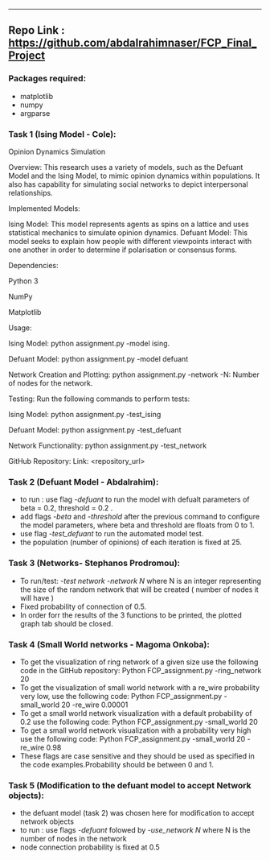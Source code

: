 ----------------------------------
Repo Link : https://github.com/abdalrahimnaser/FCP_Final_Project
----------------------------------
<h3>Packages required:</h3>

* matplotlib
* numpy
* argparse

<h3>Task 1 (Ising Model - Cole): </h3>
Opinion Dynamics Simulation

Overview: This research uses a variety of models, such as the Defuant Model and the Ising Model, to mimic opinion dynamics within populations. It also has capability for simulating social networks to depict interpersonal relationships.

Implemented Models:

Ising Model: This model represents agents as spins on a lattice and uses statistical mechanics to simulate opinion dynamics. Defuant Model: This model seeks to explain how people with different viewpoints interact with one another in order to determine if polarisation or consensus forms.

Dependencies:

Python 3

NumPy

Matplotlib

Usage:

Ising Model: python assignment.py -model ising.

Defuant Model: python assignment.py -model defuant

Network Creation and Plotting: python assignment.py -network <N> -N: Number of nodes for the network.

Testing: Run the following commands to perform tests:

Ising Model: python assignment.py -test_ising

Defuant Model: python assignment.py -test_defuant

Network Functionality: python assignment.py -test_network

GitHub Repository: Link: <repository_url>


<h3>Task 2 (Defuant Model - Abdalrahim):</h3>
  
* to run : use flag <em>-defuant</em> to run the model with defualt parameters of beta = 0.2, threshold = 0.2 .
* add flags <em>-beta</em> and <em>-threshold</em> after the previous command to configure the model parameters, where beta and threshold are floats from 0 to 1.
* use flag <em>-test_defuant</em> to run the automated model test.
* the population (number of opinions) of each iteration is fixed at 25.

<h3>Task 3 (Networks- Stephanos Prodromou):</h3> 

* To run/test: <em>-test network -network N </em> where N is an integer representing the size of the random network that will be created ( number of nodes it will have )  
* Fixed probability of connection of 0.5.  
* In order forr the results of the 3 functions to be printed, the plotted graph tab should be closed.  

<h3>Task 4 (Small World networks - Magoma Onkoba): </h3>

*  To get the visualization of ring network of a given size use the following code in the GitHub repository:
Python FCP_assignment.py -ring_network 20  
* To get the visualization of small world network with a re_wire probability very low, use the following code:
Python FCP_assignment.py -small_world 20 -re_wire 0.00001  
*  To get a small world network visualization with a default probability of 0.2 use the following code:
Python FCP_assignment.py -small_world 20  
* To get a small world network visualization with a probability very high use the following code:
Python FCP_assignment.py -small_world 20 -re_wire 0.98  
* These flags are case sensitive and they should be used as specified in the code examples.Probability should be between 0 and 1.





<h3>Task 5 (Modification to the defuant model to accept Network objects): </h3>

* the defuant model (task 2) was chosen here for modification to accept network objects  
* to run : use flags <em>-defuant </em> folowed by <em>-use_network N</em> where N is the number of nodes in the network  
* node connection probability is fixed at 0.5  


